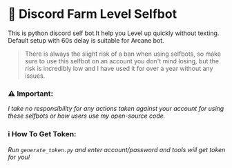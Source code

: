 # 🤖 Discord Farm Level Selfbot

This is python discord self bot.It help you Level up quickly without texting. Default setup with 60s delay is suitable for Arcane bot.

> There is always the slight risk of a ban when using selfbots, so make sure to use this selfbot on an account you don't mind losing, but the risk is incredibly low and I have used it for over a year without any issues.

### **⚠️ Important:**  
*I take no responsibility for any actions taken against your account for using these selfbots or how users use my open-source code.*

### **ℹ️ How To Get Token:**

*Run `generate_token.py` and enter account/password and tools will get token for you!*

